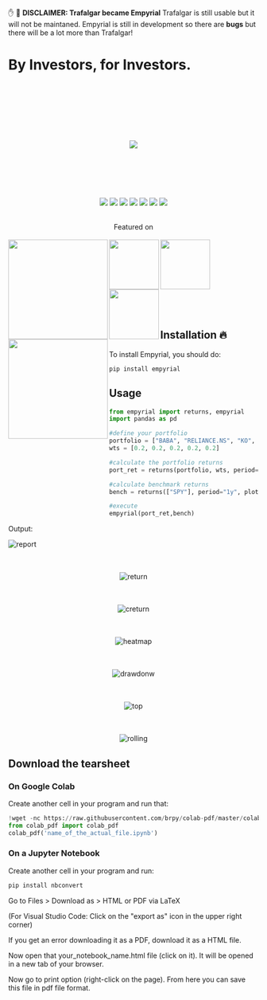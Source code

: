 ✋ 🛑 **DISCLAIMER: Trafalgar became Empyrial**
Trafalgar is still usable but it will not be maintaned. Empyrial is still in development so there are **bugs** but there will be a lot more than Trafalgar!

# By Investors, for Investors.
<br><br><br><br><br><br>
<div align="center">
<img src="https://i.ibb.co/RjLg9VV/logo.png"/>
<br><br><br><br><br><br>
  
![](https://img.shields.io/badge/Users-1.9k-brightgreen)
![](https://img.shields.io/badge/license-MIT-blue)
![](https://img.shields.io/badge/flow%20level-A++-brightgreen)
![](https://img.shields.io/badge/language-python🐍-blue)
![](https://img.shields.io/badge/views-+11k-red)
![](https://img.shields.io/badge/activity-8.8/10-yellow)
![](https://camo.githubusercontent.com/97d4586afa582b2dcec2fa8ed7c84d02977a21c2dd1578ade6d48ed82296eb10/68747470733a2f2f6261646765732e66726170736f66742e636f6d2f6f732f76312f6f70656e2d736f757263652e7376673f763d313033)

<br>
Featured on
<br><br>

<img align="left" src="https://www.libhunt.com/assets/logo/logo-og-12f445719d17ec887b4f67216c07a38850ebfbc93ed81fa8b3bbb338d63a7adb.png" width="200"/>
<img align="left" src="https://cdn-images-1.medium.com/max/1200/1*NHYVDHC_WbdaUicoYyJFrA.png" width="100"/>
<img align="left" src="https://cdn-images-1.medium.com/max/1200/1*yAqDFIFA5F_NXalOJKz4TA.png" width="100"/>
<img align="left"src="https://pychina.org/img/pycon.png" width="100"/><br><br>
<img align="left"src="https://i.ibb.co/r4ZzyLQ/Capture.jpg" width="200"/>
</div>



<br><br><br><br><br><br>

## Installation 🔥

To install Empyrial, you should do:

```
pip install empyrial
```

## Usage 
```py
from empyrial import returns, empyrial
import pandas as pd

#define your portfolio
portfolio = ["BABA", "RELIANCE.NS", "KO", "^DJI","^IXIC"]
wts = [0.2, 0.2, 0.2, 0.2, 0.2]

#calculate the portfolio returns
port_ret = returns(portfolio, wts, period="1y", plot=False)

#calculate benchmark returns
bench = returns(["SPY"], period="1y", plot=False)

#execute
empyrial(port_ret,bench)
```

Output:

![report](https://user-images.githubusercontent.com/61618641/120065794-8203ef00-c073-11eb-84a8-8dda6908da4c.png)<br/><br /><br />

<div align="center">
  
  ![return](https://user-images.githubusercontent.com/61618641/120065822-afe93380-c073-11eb-915d-8b8b27c6fd38.png)<br /><br /><br />

  ![creturn](https://user-images.githubusercontent.com/61618641/120065881-ea52d080-c073-11eb-84a5-11da5dbf0bcb.png)<br /><br /><br />

  ![heatmap](https://user-images.githubusercontent.com/61618641/120065930-2ab24e80-c074-11eb-8861-e1996a950774.png)<br /><br /><br />

  ![drawdonw](https://user-images.githubusercontent.com/61618641/120065973-6cdb9000-c074-11eb-99cb-f3ee8110576f.png)<br /><br /><br />

  ![top](https://user-images.githubusercontent.com/61618641/120065975-6fd68080-c074-11eb-93f9-cbb3f2dd859d.png)<br /><br /><br />

  ![rolling](https://user-images.githubusercontent.com/61618641/120065977-74029e00-c074-11eb-92c6-8d0bee2a6234.png)
 </div>
 
## Download the tearsheet

### On Google Colab

Create another cell in your program and run that:

```py
!wget -nc https://raw.githubusercontent.com/brpy/colab-pdf/master/colab_pdf.py
from colab_pdf import colab_pdf
colab_pdf('name_of_the_actual_file.ipynb')
```

### On a Jupyter Notebook

Create another cell in your program and run:

```py
pip install nbconvert
```

Go to Files > Download as > HTML or PDF via LaTeX

(For Visual Studio Code: Click on the "export as" icon in the upper right corner)

If you get an error downloading it as a PDF, download it as a HTML file.

Now open that your_notebook_name.html file (click on it). It will be opened in a new tab of your browser.

Now go to print option (right-click on the page). From here you can save this file in pdf file format.



